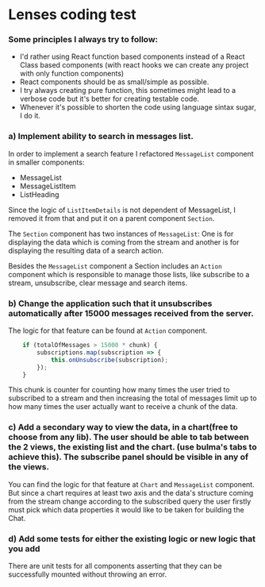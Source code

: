 # Lenses coding test

### Some principles I always try to follow:
- I'd rather using React function based components instead of a React Class based components (with react hooks we can create any project with only function components)
- React components should be as small/simple as possible.
- I try always creating pure function, this sometimes might lead to a verbose code but it's better for creating testable code.
- Whenever it's possible to shorten the code using language sintax sugar, I do it.

### a) Implement ability to search in messages list. 
In order to implement a search feature I refactored `MessageList` 
component in smaller components: 
 - MessageList
 - MessageListItem
 - ListHeading
 
Since the logic of `ListItemDetails` is not dependent of MessageList, I removed it from
that and put it on a parent component `Section`.

The `Section` component has two instances of `MessageList`: One is for displaying the data 
which is coming from the stream and another is for displaying the resulting data of a search action.

Besides the `MessageList` component a Section includes an `Action` component which is 
responsible to manage those lists, like subscribe to a stream, unsubscribe, clear message and search items.

### b) Change the application such that it unsubscribes automatically after 15000 messages received from the server.

The logic for that feature can be found at `Action` component.

```javascript
    if (totalOfMessages > 15000 * chunk) {
        subscriptions.map(subscription => {
            this.onUnsubscribe(subscription);
        });
    }
```

This chunk is counter for counting how many times the user tried to subscribed to a stream and then 
increasing the total of messages limit up to how many times the user actually want to receive a chunk of the data.


### c)  Add a secondary way to view the data, in a chart(free to choose from any lib). The user should be able to tab between the 2 views, the existing list and the chart. (use bulma's tabs to achieve this). The subscribe panel should be visible in any of the views.

You can find the logic for that feature at `Chart` and `MessageList` component. But since a chart
requires at least two axis and the data's structure coming from the stream change according to the subscribed query the user firstly must pick
which data properties it would like to be taken for building the Chat.

### d) Add some tests for either the existing logic or new logic that you add

There are unit tests for all components asserting that they can be successfully mounted without throwing an error.





